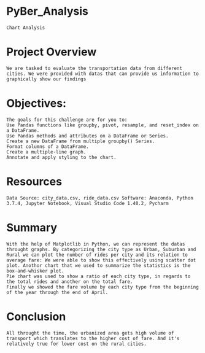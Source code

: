# PyBer_Analysis
    Chart Analysis

# Project Overview
    We are tasked to evaluate the transportation data from different cities. We were provided with datas that can provide us information to graphically show our findings
    
# Objectives:
    The goals for this challenge are for you to:
    Use Pandas functions like groupby, pivot, resample, and reset_index on a DataFrame.
    Use Pandas methods and attributes on a DataFrame or Series.
    Create a new DataFrame from multiple groupby() Series.
    Format columns of a DataFrame.
    Create a multiple-line graph.
    Annotate and apply styling to the chart.

# Resources
    Data Source: city_data.csv, ride_data.csv Software: Anaconda, Python 3.7.4, Jupyter Notebook, Visual Studio Code 1.40.2, Pycharm


# Summary
    With the help of Matplotlib in Python, we can represent the datas throught graphs. By categorizing the city type as Urban, Suburban and Rural we can plot the number of rides per city and its relation to average fare: We were able to show this effectively using scatter dot plot. Anothor chart that we used to summarize the statistics is the box-and-whisker plot.
    Pie chart was used to show a ratio of each city type, in regards to the total rides and another on the total fare.
    Finally we showed the fare volume by each city type from the beginning of the year through the end of April.

# Conclusion
    All throught the time, the urbanized area gets high volume of transport which translates to the higher cost of fare. And it's relatively true for lower cost on the rural cities.

